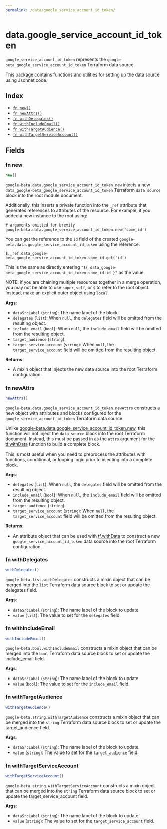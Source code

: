 ```yaml
---
permalink: /data/google_service_account_id_token/
---
```


# data.google_service_account_id_token

`google_service_account_id_token` represents the `google-beta_google_service_account_id_token` Terraform data source.



This package contains functions and utilities for setting up the data source using Jsonnet code.


## Index

* [`fn new()`](#fn-new)
* [`fn newAttrs()`](#fn-newattrs)
* [`fn withDelegates()`](#fn-withdelegates)
* [`fn withIncludeEmail()`](#fn-withincludeemail)
* [`fn withTargetAudience()`](#fn-withtargetaudience)
* [`fn withTargetServiceAccount()`](#fn-withtargetserviceaccount)

## Fields

### fn new

```ts
new()
```


`google-beta.data.google_service_account_id_token.new` injects a new `data_google-beta_google_service_account_id_token` Terraform `data source`
block into the root module document.

Additionally, this inserts a private function into the `_ref` attribute that generates references to attributes of the
resource. For example, if you added a new instance to the root using:

    # arguments omitted for brevity
    google-beta.data.google_service_account_id_token.new('some_id')

You can get the reference to the `id` field of the created `google-beta.data.google_service_account_id_token` using the reference:

    $._ref.data_google-beta_google_service_account_id_token.some_id.get('id')

This is the same as directly entering `"${ data_google-beta_google_service_account_id_token.some_id.id }"` as the value.

NOTE: if you are chaining multiple resources together in a merge operation, you may not be able to use `super`, `self`,
or `$` to refer to the root object. Instead, make an explicit outer object using `local`.

**Args**:
  - `dataSrcLabel` (`string`): The name label of the block.
  - `delegates` (`list`):  When `null`, the `delegates` field will be omitted from the resulting object.
  - `include_email` (`bool`):  When `null`, the `include_email` field will be omitted from the resulting object.
  - `target_audience` (`string`): 
  - `target_service_account` (`string`):  When `null`, the `target_service_account` field will be omitted from the resulting object.

**Returns**:
- A mixin object that injects the new data source into the root Terraform configuration.


### fn newAttrs

```ts
newAttrs()
```


`google-beta.data.google_service_account_id_token.newAttrs` constructs a new object with attributes and blocks configured for the `google_service_account_id_token`
Terraform data source.

Unlike [google-beta.data.google_service_account_id_token.new](#fn-googleserviceaccountidtokennew), this function will not inject the `data source`
block into the root Terraform document. Instead, this must be passed in as the `attrs` argument for the
[tf.withData](https://github.com/tf-libsonnet/core/tree/main/docs#fn-withdata) function to build a complete block.

This is most useful when you need to preprocess the attributes with functions, conditional, or looping logic prior to
injecting into a complete block.

**Args**:
  - `delegates` (`list`):  When `null`, the `delegates` field will be omitted from the resulting object.
  - `include_email` (`bool`):  When `null`, the `include_email` field will be omitted from the resulting object.
  - `target_audience` (`string`): 
  - `target_service_account` (`string`):  When `null`, the `target_service_account` field will be omitted from the resulting object.

**Returns**:
  - An attribute object that can be used with [tf.withData](https://github.com/tf-libsonnet/core/tree/main/docs#fn-withdata) to construct a new `google_service_account_id_token` data source into the root Terraform configuration.


### fn withDelegates

```ts
withDelegates()
```

`google-beta.list.withDelegates` constructs a mixin object that can be merged into the `list`
Terraform data source block to set or update the delegates field.



**Args**:
  - `dataSrcLabel` (`string`): The name label of the block to update.
  - `value` (`list`): The value to set for the `delegates` field.


### fn withIncludeEmail

```ts
withIncludeEmail()
```

`google-beta.bool.withIncludeEmail` constructs a mixin object that can be merged into the `bool`
Terraform data source block to set or update the include_email field.



**Args**:
  - `dataSrcLabel` (`string`): The name label of the block to update.
  - `value` (`bool`): The value to set for the `include_email` field.


### fn withTargetAudience

```ts
withTargetAudience()
```

`google-beta.string.withTargetAudience` constructs a mixin object that can be merged into the `string`
Terraform data source block to set or update the target_audience field.



**Args**:
  - `dataSrcLabel` (`string`): The name label of the block to update.
  - `value` (`string`): The value to set for the `target_audience` field.


### fn withTargetServiceAccount

```ts
withTargetServiceAccount()
```

`google-beta.string.withTargetServiceAccount` constructs a mixin object that can be merged into the `string`
Terraform data source block to set or update the target_service_account field.



**Args**:
  - `dataSrcLabel` (`string`): The name label of the block to update.
  - `value` (`string`): The value to set for the `target_service_account` field.
